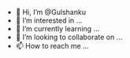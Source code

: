 - 👋 Hi, I’m @Gulshanku
- 👀 I’m interested in ...
- 🌱 I’m currently learning ...
- 💞️ I’m looking to collaborate on ...
- 📫 How to reach me ...

<!---
Gulshanku/Gulshanku is a ✨ special ✨ repository because its `README.md` (this file) appears on your GitHub profile.
You can click the Preview link to take a look at your changes.
--->
